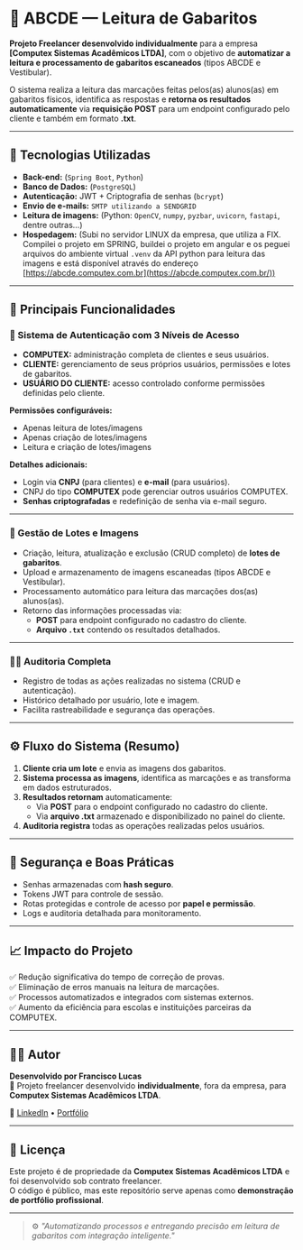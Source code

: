 # 🧠 ABCDE — Leitura de Gabaritos

**Projeto Freelancer desenvolvido individualmente** para a empresa **[Computex Sistemas Acadêmicos LTDA]**, com o objetivo de **automatizar a leitura e processamento de gabaritos escaneados** (tipos ABCDE e Vestibular).

O sistema realiza a leitura das marcações feitas pelos(as) alunos(as) em gabaritos físicos, identifica as respostas e **retorna os resultados automaticamente** via **requisição POST** para um endpoint configurado pelo cliente e também em formato **.txt**.

---

## 🚀 Tecnologias Utilizadas

- **Back-end:** (`Spring Boot`, `Python`)
- **Banco de Dados:** (`PostgreSQL`)
- **Autenticação:** JWT + Criptografia de senhas (`bcrypt`)
- **Envio de e-mails:** `SMTP utilizando a SENDGRID`
- **Leitura de imagens:** (Python: `OpenCV`, `numpy`, `pyzbar`, `uvicorn`, `fastapi`, dentre outras...)
- **Hospedagem:** (Subi no servidor LINUX da empresa, que utiliza a FIX. Compilei o projeto em SPRING, buildei o projeto em angular e os peguei arquivos do ambiente virtual `.venv` da API python para leitura das imagens e está disponível através do endereço [https://abcde.computex.com.br](https://abcde.computex.com.br/))

---

## 🧩 Principais Funcionalidades

### 🔐 Sistema de Autenticação com 3 Níveis de Acesso
- **COMPUTEX:** administração completa de clientes e seus usuários.
- **CLIENTE:** gerenciamento de seus próprios usuários, permissões e lotes de gabaritos.
- **USUÁRIO DO CLIENTE:** acesso controlado conforme permissões definidas pelo cliente.

**Permissões configuráveis:**
- Apenas leitura de lotes/imagens  
- Apenas criação de lotes/imagens  
- Leitura e criação de lotes/imagens

**Detalhes adicionais:**
- Login via **CNPJ** (para clientes) e **e-mail** (para usuários).
- CNPJ do tipo **COMPUTEX** pode gerenciar outros usuários COMPUTEX.
- **Senhas criptografadas** e redefinição de senha via e-mail seguro.

---

### 🧾 Gestão de Lotes e Imagens
- Criação, leitura, atualização e exclusão (CRUD completo) de **lotes de gabaritos**.
- Upload e armazenamento de imagens escaneadas (tipos ABCDE e Vestibular).
- Processamento automático para leitura das marcações dos(as) alunos(as).
- Retorno das informações processadas via:
  - **POST** para endpoint configurado no cadastro do cliente.
  - **Arquivo `.txt`** contendo os resultados detalhados.

---

### 🕵️‍♂️ Auditoria Completa
- Registro de todas as ações realizadas no sistema (CRUD e autenticação).
- Histórico detalhado por usuário, lote e imagem.
- Facilita rastreabilidade e segurança das operações.

---

## ⚙️ Fluxo do Sistema (Resumo)

1. **Cliente cria um lote** e envia as imagens dos gabaritos.
2. **Sistema processa as imagens**, identifica as marcações e as transforma em dados estruturados.
3. **Resultados retornam** automaticamente:
   - Via **POST** para o endpoint configurado no cadastro do cliente.
   - Via **arquivo .txt** armazenado e disponibilizado no painel do cliente.
4. **Auditoria registra** todas as operações realizadas pelos usuários.

---

## 🧰 Segurança e Boas Práticas
- Senhas armazenadas com **hash seguro**.
- Tokens JWT para controle de sessão.
- Rotas protegidas e controle de acesso por **papel e permissão**.
- Logs e auditoria detalhada para monitoramento.

---

## 📈 Impacto do Projeto

✅ Redução significativa do tempo de correção de provas.  
✅ Eliminação de erros manuais na leitura de marcações.  
✅ Processos automatizados e integrados com sistemas externos.  
✅ Aumento da eficiência para escolas e instituições parceiras da COMPUTEX.

---

## 👨‍💻 Autor

**Desenvolvido por Francisco Lucas**  
💼 Projeto freelancer desenvolvido **individualmente**, fora da empresa, para **Computex Sistemas Acadêmicos LTDA**.

🔗 [LinkedIn](https://www.linkedin.com/in/francisco-lucas-199982265/) • [Portfólio](https://github.com/Fco-Lucas)

---

## 📝 Licença

Este projeto é de propriedade da **Computex Sistemas Acadêmicos LTDA** e foi desenvolvido sob contrato freelancer.  
O código é público, mas este repositório serve apenas como **demonstração de portfólio profissional**.

---

> ⚙️ *"Automatizando processos e entregando precisão em leitura de gabaritos com integração inteligente."*
